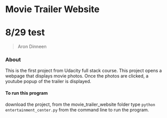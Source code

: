 # Movie Trailer Website
# 8/29 test
> Aron Dinneen

### About
This is the first project from Udacity full stack course. This project opens a webpage that displays movie photos. Once the photos are clicked, a youtube popup of the trailer is displayed. 


#### To run this program

download the project, from the movie_trailer_website folder type `python entertainment_center.py` from the command line to run the program.
